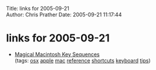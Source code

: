 Title: links for 2005-09-21  
Author: Chris Prather
Date: 2005-09-21 11:17:44

# links for 2005-09-21
<ul class="delicious">
	<li>
		<div class="delicious-link"><a href="http://davespicks.com/writing/programming/mackeys.html">Magical Macintosh Key Sequences</a></div>
		<div class="delicious-tags">(tags: <a href="http://del.icio.us/perigrin/osx">osx</a> <a href="http://del.icio.us/perigrin/apple">apple</a> <a href="http://del.icio.us/perigrin/mac">mac</a> <a href="http://del.icio.us/perigrin/reference">reference</a> <a href="http://del.icio.us/perigrin/shortcuts">shortcuts</a> <a href="http://del.icio.us/perigrin/keyboard">keyboard</a> <a href="http://del.icio.us/perigrin/tips">tips</a>)</div>
	</li>
</ul>

